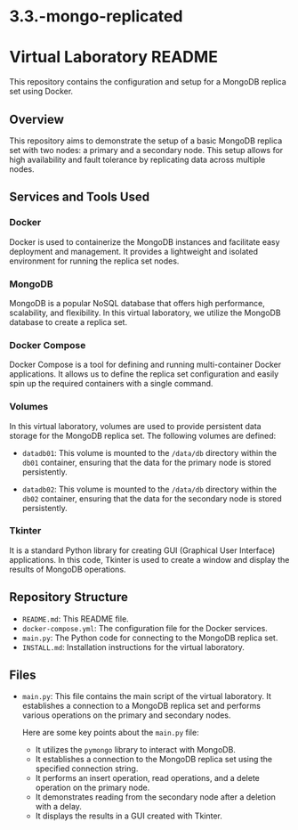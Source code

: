 # 3.3.-mongo-replicated

# Virtual Laboratory README

This repository contains the configuration and setup for a MongoDB replica set using Docker.

## Overview

This repository aims to demonstrate the setup of a basic MongoDB replica set with two nodes: a primary and a secondary node. This setup allows for high availability and fault tolerance by replicating data across multiple nodes.


## Services and Tools Used

### Docker

Docker is used to containerize the MongoDB instances and facilitate easy deployment and management. It provides a lightweight and isolated environment for running the replica set nodes.

### MongoDB

MongoDB is a popular NoSQL database that offers high performance, scalability, and flexibility. In this virtual laboratory, we utilize the MongoDB database to create a replica set.

### Docker Compose

Docker Compose is a tool for defining and running multi-container Docker applications. It allows us to define the replica set configuration and easily spin up the required containers with a single command.

### Volumes

In this virtual laboratory, volumes are used to provide persistent data storage for the MongoDB replica set. The following volumes are defined:

- `datadb01`: This volume is mounted to the `/data/db` directory within the `db01` container, ensuring that the data for the primary node is stored persistently.

- `datadb02`: This volume is mounted to the `/data/db` directory within the `db02` container, ensuring that the data for the secondary node is stored persistently.

### Tkinter

It is a standard Python library for creating GUI (Graphical User Interface) applications. In this code, Tkinter is used to create a window and display the results of MongoDB operations.


## Repository Structure
- `README.md`: This README file.
- `docker-compose.yml`: The configuration file for the Docker services.
- `main.py`: The Python code for connecting to the MongoDB replica set.
- `INSTALL.md`: Installation instructions for the virtual laboratory.

## Files

- `main.py`: This file contains the main script of the virtual laboratory. It establishes a connection to a MongoDB replica set and performs various operations on the primary and secondary nodes.

  Here are some key points about the `main.py` file:
  - It utilizes the `pymongo` library to interact with MongoDB.
  - It establishes a connection to the MongoDB replica set using the specified connection string.
  - It performs an insert operation, read operations, and a delete operation on the primary node.
  - It demonstrates reading from the secondary node after a deletion with a delay.
  - It displays the results in a GUI created with Tkinter.
